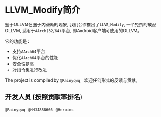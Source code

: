 # LLVM_Modify简介

鉴于OLLVM在圈子内垄断的现象, 我们合作推出了`LLVM_Modify`, 一个免费的成品OLLVM, 适用于`AArch(32/64)`平台, 即Android客户端可使用的OLLVM。

它的功能是：
- 支持`AArch64`平台
- 优化`AArch64`平台的性能
- 安全性提高
- 对指令集进行改进

The project is compiled by `@Rainyqwq`，欢迎任何形式的反馈与贡献。
## 开发人员 (按照贡献率排名)
  `@Rainyqwq `
  `@HHJJ888666 `
  `@Heroims `
